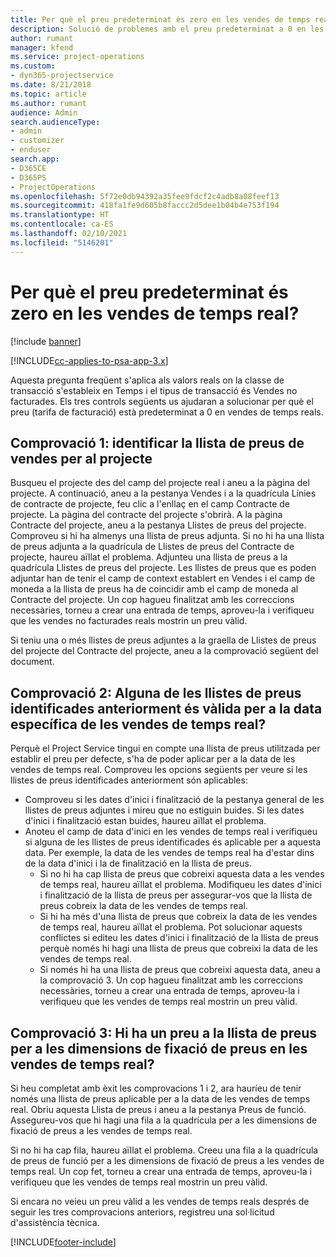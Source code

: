 ```yaml
---
title: Per què el preu predeterminat és zero en les vendes de temps real?
description: Solució de problemes amb el preu predeterminat a 0 en les vendes de temps real.
author: rumant
manager: kfend
ms.service: project-operations
ms.custom:
- dyn365-projectservice
ms.date: 8/21/2018
ms.topic: article
ms.author: rumant
audience: Admin
search.audienceType:
- admin
- customizer
- enduser
search.app:
- D365CE
- D365PS
- ProjectOperations
ms.openlocfilehash: 5f72e0db94392a35fee9fdcf2c4adb8a08feef13
ms.sourcegitcommit: 418fa1fe9d605b8faccc2d5dee1b04b4e753f194
ms.translationtype: HT
ms.contentlocale: ca-ES
ms.lasthandoff: 02/10/2021
ms.locfileid: "5146201"
---
```

# <a name="why-is-price-defaulting-to-zero-on-time-sales-actuals"></a>Per què el preu predeterminat és zero en les vendes de temps real?

[!include [banner](../includes/psa-now-project-operations.md)]

[!INCLUDE[cc-applies-to-psa-app-3.x](../includes/cc-applies-to-psa-app-3x.md)]

Aquesta pregunta freqüent s'aplica als valors reals on la classe de transacció s'estableix en Temps i el tipus de transacció és Vendes no facturades. Els tres controls següents us ajudaran a solucionar per què el preu (tarifa de facturació) està predeterminat a 0 en vendes de temps reals.

## <a name="check-1-identify-the-sales-price-list-for-the-project"></a>Comprovació 1: identificar la llista de preus de vendes per al projecte

Busqueu el projecte des del camp del projecte real i aneu a la pàgina del projecte. A continuació, aneu a la pestanya Vendes i a la quadrícula Línies de contracte de projecte, feu clic a l'enllaç en el camp Contracte de projecte. La pàgina del contracte del projecte s'obrirà. A la pàgina Contracte del projecte, aneu a la pestanya Llistes de preus del projecte. Comproveu si hi ha almenys una llista de preus adjunta. Si no hi ha una llista de preus adjunta a la quadrícula de Llistes de preus del Contracte de projecte, haureu aïllat el problema. Adjunteu una llista de preus a la quadrícula Llistes de preus del projecte. Les llistes de preus que es poden adjuntar han de tenir el camp de context establert en Vendes i el camp de moneda a la llista de preus ha de coincidir amb el camp de moneda al Contracte del projecte. Un cop hagueu finalitzat amb les correccions necessàries, torneu a crear una entrada de temps, aproveu-la i verifiqueu que les vendes no facturades reals mostrin un preu vàlid. 

Si teniu una o més llistes de preus adjuntes a la graella de Llistes de preus del projecte del Contracte del projecte, aneu a la comprovació següent del document.

## <a name="check-2-are-any-of-the-price-lists-identified-above-valid-for-the-specific-date-of-the-time-sales-actual"></a>Comprovació 2: Alguna de les llistes de preus identificades anteriorment és vàlida per a la data específica de les vendes de temps real?

Perquè el Project Service tingui en compte una llista de preus utilitzada per establir el preu per defecte, s'ha de poder aplicar per a la data de les vendes de temps real. Comproveu les opcions següents per veure si les llistes de preus identificades anteriorment són aplicables:
- Comproveu si les dates d'inici i finalització de la pestanya general de les llistes de preus adjuntes i mireu que no estiguin buides. Si les dates d'inici i finalització estan buides, haureu aïllat el problema. 
- Anoteu el camp de data d'inici en les vendes de temps real i verifiqueu si alguna de les llistes de preus identificades és aplicable per a aquesta data. Per exemple, la data de les vendes de temps real ha d'estar dins de la data d'inici i la de finalització en la llista de preus. 
    - Si no hi ha cap llista de preus que cobreixi aquesta data a les vendes de temps real, haureu aïllat el problema. Modifiqueu les dates d'inici i finalització de la llista de preus per assegurar-vos que la llista de preus cobreix la data de les vendes de temps real. 
    - Si hi ha més d'una llista de preus que cobreix la data de les vendes de temps real, haureu aïllat el problema. Pot solucionar aquests conflictes si editeu les dates d'inici i finalització de la llista de preus perquè només hi hagi una llista de preus que cobreixi la data de les vendes de temps real. 
    - Si només hi ha una llista de preus que cobreixi aquesta data, aneu a la comprovació 3.
Un cop hagueu finalitzat amb les correccions necessàries, torneu a crear una entrada de temps, aproveu-la i verifiqueu que les vendes de temps real mostrin un preu vàlid.

## <a name="check-3-is-there-a-price-in-the-price-list-for-the-pricing-dimensions-on-the-time-sales-actual"></a>Comprovació 3: Hi ha un preu a la llista de preus per a les dimensions de fixació de preus en les vendes de temps real?

Si heu completat amb èxit les comprovacions 1 i 2, ara hauríeu de tenir només una llista de preus aplicable per a la data de les vendes de temps real. Obriu aquesta Llista de preus i aneu a la pestanya Preus de funció. Assegureu-vos que hi hagi una fila a la quadrícula per a les dimensions de fixació de preus a les vendes de temps real.

Si no hi ha cap fila, haureu aïllat el problema. Creeu una fila a la quadrícula de preus de funció per a les dimensions de fixació de preus a les vendes de temps real. Un cop fet, torneu a crear una entrada de temps, aproveu-la i verifiqueu que les vendes de temps real mostrin un preu vàlid.

Si encara no veieu un preu vàlid a les vendes de temps reals després de seguir les tres comprovacions anteriors, registreu una sol·licitud d'assistència tècnica. 



[!INCLUDE[footer-include](../includes/footer-banner.md)]